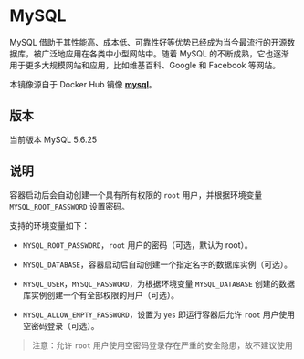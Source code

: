 # MySQL

MySQL 借助于其性能高、成本低、可靠性好等优势已经成为当今最流行的开源数据库，被广泛地应用在各类中小型网站中。随着 MySQL 的不断成熟，它也逐渐用于更多大规模网站和应用，比如维基百科、Google 和 Facebook 等网站。

本镜像源自于 Docker Hub 镜像 **[mysql](https://registry.hub.docker.com/_/mysql/)**。

## 版本

当前版本 MySQL 5.6.25

## 说明

容器启动后会自动创建一个具有所有权限的 `root` 用户，并根据环境变量 `MYSQL_ROOT_PASSWORD` 设置密码。

支持的环境变量如下：

* `MYSQL_ROOT_PASSWORD`，`root` 用户的密码（可选，默认为 root）。

* `MYSQL_DATABASE`，容器启动后自动创建一个指定名字的数据库实例（可选）。

* `MYSQL_USER`，`MYSQL_PASSWORD`，为根据环境变量 `MYSQL_DATABASE` 创建的数据库实例创建一个有全部权限的用户（可选）。

* `MYSQL_ALLOW_EMPTY_PASSWORD`，设置为 `yes` 即运行容器后允许 `root` 用户使用空密码登录（可选）。

> 注意：允许 `root` 用户使用空密码登录存在严重的安全隐患，故不建议使用
